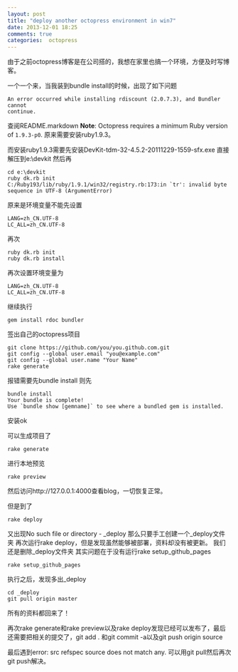 ```yaml
---
layout: post
title: "deploy another octopress environment in win7"
date: 2013-12-01 18:25
comments: true
categories:  octopress
---
```

由于之前octopress博客是在公司搭的，我想在家里也搞一个环境，方便及时写博客。

<!-- more -->

一个一个来，当我装到bundle install的时候，出现了如下问题
```
An error occurred while installing rdiscount (2.0.7.3), and Bundler cannot
continue.
```
查阅README.markdown
**Note**: Octopress requires a minimum Ruby version of `1.9.3-p0`.
原来需要安装ruby1.9.3。

而安装ruby1.9.3需要先安装DevKit-tdm-32-4.5.2-20111229-1559-sfx.exe
直接解压到e:\devkit
然后再
```
cd e:\devkit
ruby dk.rb init
C:/Ruby193/lib/ruby/1.9.1/win32/registry.rb:173:in `tr': invalid byte sequence in UTF-8 (ArgumentError)
```
原来是环境变量不能先设置
```
LANG=zh_CN.UTF-8
LC_ALL=zh_CN.UTF-8
```
再次
```
ruby dk.rb init
ruby dk.rb install
```
再次设置环境变量为
```
LANG=zh_CN.UTF-8
LC_ALL=zh_CN.UTF-8
```
继续执行
```
gem install rdoc bundler
```
签出自己的octopress项目
```
git clone https://github.com/you/you.github.com.git
git config --global user.email "you@example.com"
git config --global user.name "Your Name"
rake generate
```
报错需要先bundle install
则先
```
bundle install
Your bundle is complete!
Use `bundle show [gemname]` to see where a bundled gem is installed.
```
安装ok

可以生成项目了
```
rake generate
```
进行本地预览
```
rake preview
```
然后访问http://127.0.0.1:4000查看blog，一切恢复正常。

但是到了
```
rake deploy
```
又出现No such file or directory - _deploy
那么只要手工创建一个_deploy文件夹
再次运行rake deploy，但是发现虽然能够被部署，资料却没有被更新。
我们还是删除_deploy文件夹
其实问题在于没有运行rake setup_github_pages
```
rake setup_github_pages
```
执行之后，发现多出_deploy
```
cd _deploy
git pull origin master
```
所有的资料都回来了！

再次rake generate和rake preview以及rake deploy发现已经可以发布了，最后还需要把相关的提交了，git add . 和git commit -a以及git push origin source

最后遇到error: src refspec source does not match any.
可以用git pull然后再次git push解决。
